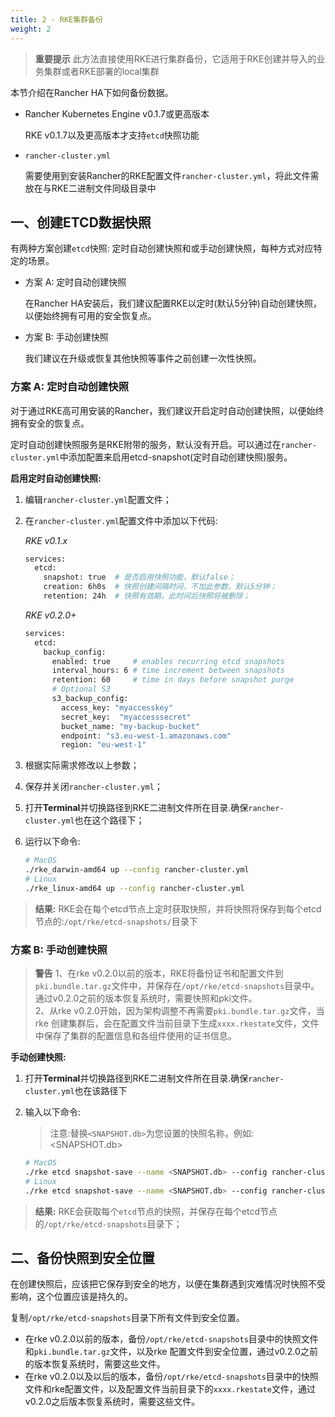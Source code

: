 ```yaml
---
title: 2 - RKE集群备份
weight: 2
---
```


> **重要提示** 此方法直接使用RKE进行集群备份，它适用于RKE创建并导入的业务集群或者RKE部署的local集群

本节介绍在Rancher HA下如何备份数据。

- Rancher Kubernetes Engine v0.1.7或更高版本

    RKE v0.1.7以及更高版本才支持`etcd`快照功能

- `rancher-cluster.yml`

    需要使用到安装Rancher的RKE配置文件`rancher-cluster.yml`，将此文件需放在与RKE二进制文件同级目录中

## 一、创建ETCD数据快照

有两种方案创建`etcd`快照: 定时自动创建快照和或手动创建快照，每种方式对应特定的场景。

- 方案 A: 定时自动创建快照

    在Rancher HA安装后，我们建议配置RKE以定时(默认5分钟)自动创建快照，以便始终拥有可用的安全恢复点。

- 方案 B: 手动创建快照

    我们建议在升级或恢复其他快照等事件之前创建一次性快照。

### 方案 A: 定时自动创建快照

对于通过RKE高可用安装的Rancher，我们建议开启定时自动创建快照，以便始终拥有安全的恢复点。

定时自动创建快照服务是RKE附带的服务，默认没有开启。可以通过在`rancher-cluster.yml`中添加配置来启用etcd-snapshot(定时自动创建快照)服务。

**启用定时自动创建快照:**

1. 编辑`rancher-cluster.yml`配置文件；

2. 在`rancher-cluster.yml`配置文件中添加以下代码:

    _RKE v0.1.x_

    ```bash
    services:
      etcd:
        snapshot: true  # 是否启用快照功能，默认false；
        creation: 6h0s  # 快照创建间隔时间，不加此参数，默认5分钟；
        retention: 24h  # 快照有效期，此时间后快照将被删除；
    ```

    _RKE v0.2.0+_

    ```bash
    services:
      etcd:
        backup_config:
          enabled: true     # enables recurring etcd snapshots
          interval_hours: 6 # time increment between snapshots
          retention: 60     # time in days before snapshot purge
          # Optional S3
          s3_backup_config:
            access_key: "myaccesskey"
            secret_key:  "myaccesssecret"
            bucket_name: "my-backup-bucket"
            endpoint: "s3.eu-west-1.amazonaws.com"
            region: "eu-west-1"
    ```

3. 根据实际需求修改以上参数；

4. 保存并关闭`rancher-cluster.yml`；

5. 打开**Terminal**并切换路径到RKE二进制文件所在目录.确保`rancher-cluster.yml`也在这个路径下；

6. 运行以下命令:

    ```bash
    # MacOS
    ./rke_darwin-amd64 up --config rancher-cluster.yml
    # Linux
    ./rke_linux-amd64 up --config rancher-cluster.yml
    ```

>**结果:** RKE会在每个etcd节点上定时获取快照，并将快照将保存到每个etcd节点的:`/opt/rke/etcd-snapshots/`目录下

### 方案 B: 手动创建快照

>**警告** 1、在rke v0.2.0以前的版本，RKE将备份证书和配置文件到`pki.bundle.tar.gz`文件中，并保存在`/opt/rke/etcd-snapshots`目录中。通过v0.2.0之前的版本恢复系统时，需要快照和pki文件。\
2、从rke v0.2.0开始，因为架构调整不再需要`pki.bundle.tar.gz`文件，当rke 创建集群后，会在配置文件当前目录下生成`xxxx.rkestate`文件，文件中保存了集群的配置信息和各组件使用的证书信息。

**手动创建快照:**

1. 打开**Terminal**并切换路径到RKE二进制文件所在目录.确保`rancher-cluster.yml`也在该路径下

2. 输入以下命令:

    >注意:替换`<SNAPSHOT.db>`为您设置的快照名称，例如:<SNAPSHOT.db>

    ```bash
    # MacOS
    ./rke etcd snapshot-save --name <SNAPSHOT.db> --config rancher-cluster.yml
    # Linux
    ./rke etcd snapshot-save --name <SNAPSHOT.db> --config rancher-cluster.yml
    ```

>**结果:** RKE会获取每个`etcd`节点的快照，并保存在每个etcd节点的`/opt/rke/etcd-snapshots`目录下；

## 二、备份快照到安全位置

在创建快照后，应该把它保存到安全的地方，以便在集群遇到灾难情况时快照不受影响，这个位置应该是持久的。

复制`/opt/rke/etcd-snapshots`目录下所有文件到安全位置。

- 在rke v0.2.0以前的版本，备份`/opt/rke/etcd-snapshots`目录中的快照文件和`pki.bundle.tar.gz`文件，以及rke 配置文件到安全位置，通过v0.2.0之前的版本恢复系统时，需要这些文件。
- 在rke v0.2.0以及以后的版本，备份`/opt/rke/etcd-snapshots`目录中的快照文件和rke配置文件，以及配置文件当前目录下的`xxxx.rkestate`文件，通过v0.2.0之后版本恢复系统时，需要这些文件。
